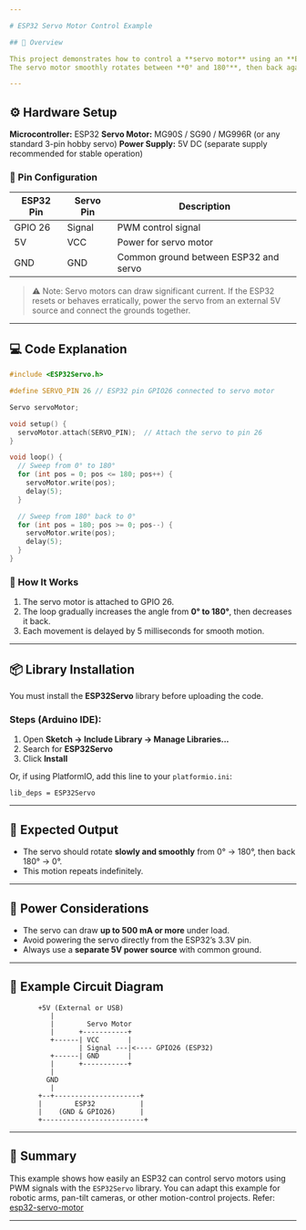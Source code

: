 ```yaml
---

# ESP32 Servo Motor Control Example

## 🧩 Overview

This project demonstrates how to control a **servo motor** using an **ESP32** microcontroller and the **ESP32Servo** library.
The servo motor smoothly rotates between **0° and 180°**, then back again in an endless loop.

---
```


## ⚙️ Hardware Setup

**Microcontroller:** ESP32
**Servo Motor:** MG90S / SG90 / MG996R (or any standard 3-pin hobby servo)
**Power Supply:** 5V DC (separate supply recommended for stable operation)

### 🔌 Pin Configuration

| ESP32 Pin | Servo Pin | Description                           |
| --------- | --------- | ------------------------------------- |
| GPIO 26   | Signal    | PWM control signal                    |
| 5V        | VCC       | Power for servo motor                 |
| GND       | GND       | Common ground between ESP32 and servo |

> ⚠️ Note: Servo motors can draw significant current. If the ESP32 resets or behaves erratically, power the servo from an external 5V source and connect the grounds together.

---

## 💻 Code Explanation

```cpp
#include <ESP32Servo.h>

#define SERVO_PIN 26 // ESP32 pin GPIO26 connected to servo motor

Servo servoMotor;

void setup() {
  servoMotor.attach(SERVO_PIN);  // Attach the servo to pin 26
}

void loop() {
  // Sweep from 0° to 180°
  for (int pos = 0; pos <= 180; pos++) {
    servoMotor.write(pos);
    delay(5);
  }

  // Sweep from 180° back to 0°
  for (int pos = 180; pos >= 0; pos--) {
    servoMotor.write(pos);
    delay(5);
  }
}
```

### 🧠 How It Works

1. The servo motor is attached to GPIO 26.
2. The loop gradually increases the angle from **0° to 180°**, then decreases it back.
3. Each movement is delayed by 5 milliseconds for smooth motion.

---

## 📦 Library Installation

You must install the **ESP32Servo** library before uploading the code.

### Steps (Arduino IDE):

1. Open **Sketch → Include Library → Manage Libraries...**
2. Search for **ESP32Servo**
3. Click **Install**

Or, if using PlatformIO, add this line to your `platformio.ini`:

```
lib_deps = ESP32Servo
```

---

## 🧪 Expected Output

* The servo should rotate **slowly and smoothly** from 0° → 180°, then back 180° → 0°.
* This motion repeats indefinitely.

---

## 🔋 Power Considerations

* The servo can draw **up to 500 mA or more** under load.
* Avoid powering the servo directly from the ESP32’s 3.3V pin.
* Always use a **separate 5V power source** with common ground.

---

## 📸 Example Circuit Diagram

```
       +5V (External or USB)
          |
          |        Servo Motor
          |      +-----------+
          +------| VCC       |
                 | Signal ---|<---- GPIO26 (ESP32)
          +------| GND       |
          |      +-----------+
          |
         GND
          |
       +--+---------------------+
       |        ESP32           |
       |    (GND & GPIO26)      |
       +-------------------------+
```

---

## 🧠 Summary

This example shows how easily an ESP32 can control servo motors using PWM signals with the `ESP32Servo` library.
You can adapt this example for robotic arms, pan-tilt cameras, or other motion-control projects.
Refer: [esp32-servo-motor](https://esp32io.com/tutorials/esp32-servo-motor)

---


